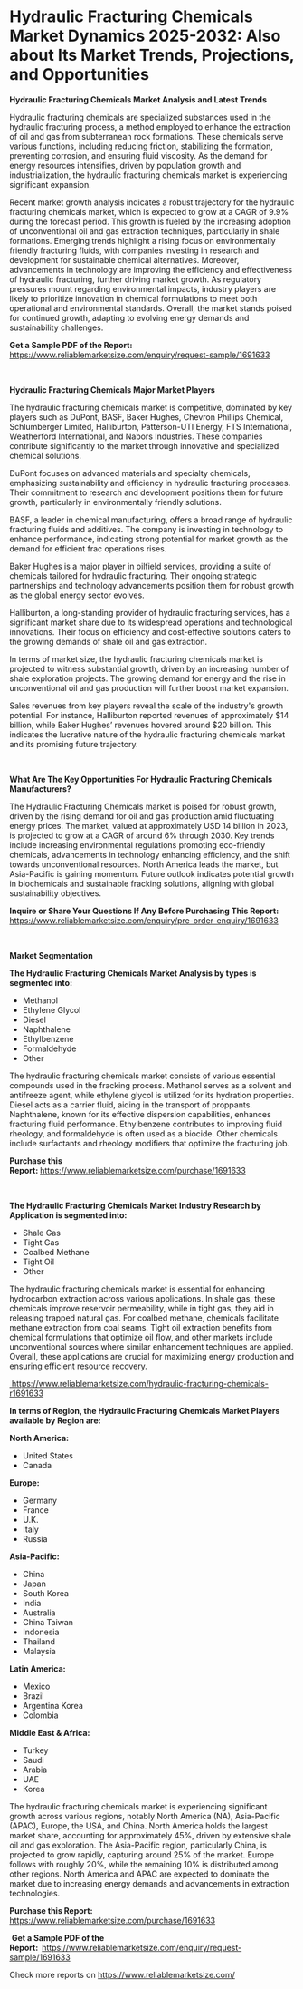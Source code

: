 <p><h1>Hydraulic Fracturing Chemicals Market Dynamics 2025-2032: Also about Its Market Trends, Projections, and Opportunities</h1></p><p><strong>Hydraulic Fracturing Chemicals Market Analysis and Latest Trends</strong></p>
<p><p>Hydraulic fracturing chemicals are specialized substances used in the hydraulic fracturing process, a method employed to enhance the extraction of oil and gas from subterranean rock formations. These chemicals serve various functions, including reducing friction, stabilizing the formation, preventing corrosion, and ensuring fluid viscosity. As the demand for energy resources intensifies, driven by population growth and industrialization, the hydraulic fracturing chemicals market is experiencing significant expansion.</p><p>Recent market growth analysis indicates a robust trajectory for the hydraulic fracturing chemicals market, which is expected to grow at a CAGR of 9.9% during the forecast period. This growth is fueled by the increasing adoption of unconventional oil and gas extraction techniques, particularly in shale formations. Emerging trends highlight a rising focus on environmentally friendly fracturing fluids, with companies investing in research and development for sustainable chemical alternatives. Moreover, advancements in technology are improving the efficiency and effectiveness of hydraulic fracturing, further driving market growth. As regulatory pressures mount regarding environmental impacts, industry players are likely to prioritize innovation in chemical formulations to meet both operational and environmental standards. Overall, the market stands poised for continued growth, adapting to evolving energy demands and sustainability challenges.</p></p>
<p><strong>Get a Sample PDF of the Report:&nbsp;</strong> <a href="https://www.reliablemarketsize.com/enquiry/request-sample/1691633?utm_campaign=2482&utm_medium=2&utm_source=Github&utm_content=ia&utm_term=27032025&utm_id=hydraulic-fracturing-chemicals">https://www.reliablemarketsize.com/enquiry/request-sample/1691633</a></p>
<p>&nbsp;</p>
<p><strong>Hydraulic Fracturing Chemicals Major Market Players</strong></p>
<p><p>The hydraulic fracturing chemicals market is competitive, dominated by key players such as DuPont, BASF, Baker Hughes, Chevron Phillips Chemical, Schlumberger Limited, Halliburton, Patterson-UTI Energy, FTS International, Weatherford International, and Nabors Industries. These companies contribute significantly to the market through innovative and specialized chemical solutions.</p><p>DuPont focuses on advanced materials and specialty chemicals, emphasizing sustainability and efficiency in hydraulic fracturing processes. Their commitment to research and development positions them for future growth, particularly in environmentally friendly solutions.</p><p>BASF, a leader in chemical manufacturing, offers a broad range of hydraulic fracturing fluids and additives. The company is investing in technology to enhance performance, indicating strong potential for market growth as the demand for efficient frac operations rises.</p><p>Baker Hughes is a major player in oilfield services, providing a suite of chemicals tailored for hydraulic fracturing. Their ongoing strategic partnerships and technology advancements position them for robust growth as the global energy sector evolves.</p><p>Halliburton, a long-standing provider of hydraulic fracturing services, has a significant market share due to its widespread operations and technological innovations. Their focus on efficiency and cost-effective solutions caters to the growing demands of shale oil and gas extraction.</p><p>In terms of market size, the hydraulic fracturing chemicals market is projected to witness substantial growth, driven by an increasing number of shale exploration projects. The growing demand for energy and the rise in unconventional oil and gas production will further boost market expansion.</p><p>Sales revenues from key players reveal the scale of the industry's growth potential. For instance, Halliburton reported revenues of approximately $14 billion, while Baker Hughes’ revenues hovered around $20 billion. This indicates the lucrative nature of the hydraulic fracturing chemicals market and its promising future trajectory.</p></p>
<p>&nbsp;</p>
<p><strong>What Are The Key Opportunities For Hydraulic Fracturing Chemicals Manufacturers?</strong></p>
<p><p>The Hydraulic Fracturing Chemicals market is poised for robust growth, driven by the rising demand for oil and gas production amid fluctuating energy prices. The market, valued at approximately USD 14 billion in 2023, is projected to grow at a CAGR of around 6% through 2030. Key trends include increasing environmental regulations promoting eco-friendly chemicals, advancements in technology enhancing efficiency, and the shift towards unconventional resources. North America leads the market, but Asia-Pacific is gaining momentum. Future outlook indicates potential growth in biochemicals and sustainable fracking solutions, aligning with global sustainability objectives.</p></p>
<p><strong>Inquire or Share Your Questions If Any Before Purchasing This Report:</strong> <a href="https://www.reliablemarketsize.com/enquiry/pre-order-enquiry/1691633?utm_campaign=2482&utm_medium=2&utm_source=Github&utm_content=ia&utm_term=27032025&utm_id=hydraulic-fracturing-chemicals">https://www.reliablemarketsize.com/enquiry/pre-order-enquiry/1691633</a></p>
<p>&nbsp;</p>
<p><strong>Market Segmentation</strong></p>
<p><strong>The Hydraulic Fracturing Chemicals Market Analysis by types is segmented into:</strong></p>
<p><ul><li>Methanol</li><li>Ethylene Glycol</li><li>Diesel</li><li>Naphthalene</li><li>Ethylbenzene</li><li>Formaldehyde</li><li>Other</li></ul></p>
<p><p>The hydraulic fracturing chemicals market consists of various essential compounds used in the fracking process. Methanol serves as a solvent and antifreeze agent, while ethylene glycol is utilized for its hydration properties. Diesel acts as a carrier fluid, aiding in the transport of proppants. Naphthalene, known for its effective dispersion capabilities, enhances fracturing fluid performance. Ethylbenzene contributes to improving fluid rheology, and formaldehyde is often used as a biocide. Other chemicals include surfactants and rheology modifiers that optimize the fracturing job.</p></p>
<p><strong>Purchase this Report:&nbsp;</strong><a href="https://www.reliablemarketsize.com/purchase/1691633?utm_campaign=2482&utm_medium=2&utm_source=Github&utm_content=ia&utm_term=27032025&utm_id=hydraulic-fracturing-chemicals">https://www.reliablemarketsize.com/purchase/1691633</a></p>
<p>&nbsp;</p>
<p><strong>The Hydraulic Fracturing Chemicals Market Industry Research by Application is segmented into:</strong></p>
<p><ul><li>Shale Gas</li><li>Tight Gas</li><li>Coalbed Methane</li><li>Tight Oil</li><li>Other</li></ul></p>
<p><p>The hydraulic fracturing chemicals market is essential for enhancing hydrocarbon extraction across various applications. In shale gas, these chemicals improve reservoir permeability, while in tight gas, they aid in releasing trapped natural gas. For coalbed methane, chemicals facilitate methane extraction from coal seams. Tight oil extraction benefits from chemical formulations that optimize oil flow, and other markets include unconventional sources where similar enhancement techniques are applied. Overall, these applications are crucial for maximizing energy production and ensuring efficient resource recovery.</p></p>
<p><a href="https://www.reliablemarketsize.com/hydraulic-fracturing-chemicals-r1691633?utm_campaign=2482&utm_medium=2&utm_source=Github&utm_content=ia&utm_term=27032025&utm_id=hydraulic-fracturing-chemicals">&nbsp;https://www.reliablemarketsize.com/hydraulic-fracturing-chemicals-r1691633</a></p>
<p><strong>In terms of Region, the Hydraulic Fracturing Chemicals Market Players available by Region are:</strong></p>
<p>
    <p> <strong> North America: </strong>
        <ul>
            <li>United States</li>
            <li>Canada</li>
        </ul>
        </p> 
    <p> <strong> Europe: </strong>
        <ul>
            <li>Germany</li>
            <li>France</li>
            <li>U.K.</li>
            <li>Italy</li>
            <li>Russia</li>
        </ul>
        </p> 
    <p> <strong> Asia-Pacific: </strong>
        <ul>
            <li>China</li>
            <li>Japan</li>
            <li>South Korea</li>
            <li>India</li>
            <li>Australia</li>
            <li>China Taiwan</li>
            <li>Indonesia</li>
            <li>Thailand</li>
            <li>Malaysia</li>
        </ul>
        </p> 
    <p> <strong> Latin America: </strong>
        <ul>
            <li>Mexico</li>
            <li>Brazil</li>
            <li>Argentina Korea</li>
            <li>Colombia</li>
        </ul>
        </p> 
    <p> <strong> Middle East & Africa: </strong>
        <ul>
            <li>Turkey</li>
            <li>Saudi</li>
            <li>Arabia</li>
            <li>UAE</li>
            <li>Korea</li>
        </ul>
    </p>
    </p>
<p><p>The hydraulic fracturing chemicals market is experiencing significant growth across various regions, notably North America (NA), Asia-Pacific (APAC), Europe, the USA, and China. North America holds the largest market share, accounting for approximately 45%, driven by extensive shale oil and gas exploration. The Asia-Pacific region, particularly China, is projected to grow rapidly, capturing around 25% of the market. Europe follows with roughly 20%, while the remaining 10% is distributed among other regions. North America and APAC are expected to dominate the market due to increasing energy demands and advancements in extraction technologies.</p></p>
<p><strong>Purchase this Report: </strong><a href="https://www.reliablemarketsize.com/purchase/1691633?utm_campaign=2482&utm_medium=2&utm_source=Github&utm_content=ia&utm_term=27032025&utm_id=hydraulic-fracturing-chemicals">https://www.reliablemarketsize.com/purchase/1691633</a></p>
<p>&nbsp;<strong>Get a Sample PDF of the Report:&nbsp;&nbsp;</strong><a href="https://www.reliablemarketsize.com/enquiry/request-sample/1691633?utm_campaign=2482&utm_medium=2&utm_source=Github&utm_content=ia&utm_term=27032025&utm_id=hydraulic-fracturing-chemicals">https://www.reliablemarketsize.com/enquiry/request-sample/1691633</a></p>
<p><strong></strong></p>
<p>Check more reports on <a href="https://www.reliablemarketsize.com/?utm_campaign=2482&utm_medium=2&utm_source=Github&utm_content=ia&utm_term=27032025&utm_id=hydraulic-fracturing-chemicals">https://www.reliablemarketsize.com/</a></p>